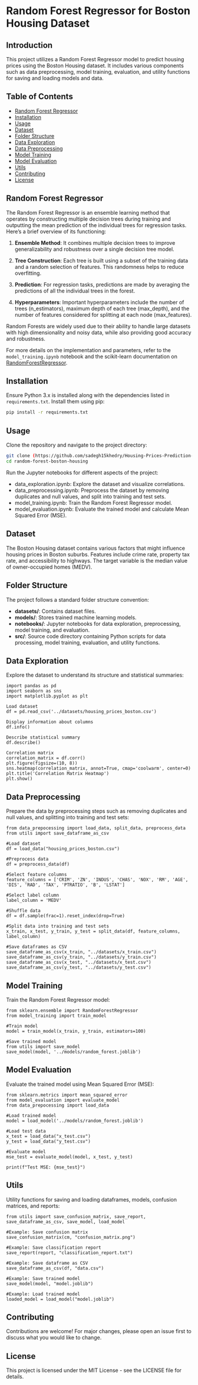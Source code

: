 # Random Forest Regressor for Boston Housing Dataset

## Introduction

This project utilizes a Random Forest Regressor model to predict housing prices using the Boston Housing dataset. It includes various components such as data preprocessing, model training, evaluation, and utility functions for saving and loading models and data.

## Table of Contents

- [Random Forest Regressor](#random-forest-regressor)
- [Installation](#installation)
- [Usage](#usage)
- [Dataset](#dataset)
- [Folder Structure](#folder-structure)
- [Data Exploration](#data-exploration)
- [Data Preprocessing](#data-preprocessing)
- [Model Training](#model-training)
- [Model Evaluation](#model-evaluation)
- [Utils](#utils)
- [Contributing](#contributing)
- [License](#license)

## Random Forest Regressor

The Random Forest Regressor is an ensemble learning method that operates by constructing multiple decision trees during training and outputting the mean prediction of the individual trees for regression tasks. Here’s a brief overview of its functioning:

1. **Ensemble Method**: It combines multiple decision trees to improve generalizability and robustness over a single decision tree model.

2. **Tree Construction**: Each tree is built using a subset of the training data and a random selection of features. This randomness helps to reduce overfitting.

3. **Prediction**: For regression tasks, predictions are made by averaging the predictions of all the individual trees in the forest.

4. **Hyperparameters**: Important hyperparameters include the number of trees (n_estimators), maximum depth of each tree (max_depth), and the number of features considered for splitting at each node (max_features).

Random Forests are widely used due to their ability to handle large datasets with high dimensionality and noisy data, while also providing good accuracy and robustness.

For more details on the implementation and parameters, refer to the `model_training.ipynb` notebook and the scikit-learn documentation on [RandomForestRegressor](https://scikit-learn.org/stable/modules/generated/sklearn.ensemble.RandomForestRegressor.html).


## Installation

Ensure Python 3.x is installed along with the dependencies listed in `requirements.txt`. Install them using pip:
```bash
pip install -r requirements.txt
```

## Usage

Clone the repository and navigate to the project directory:

```bash
git clone (https://github.com/sadegh15khedry/Housing-Prices-Prediction-Using-RandomForest.git)
cd random-forest-boston-housing
```

Run the Jupyter notebooks for different aspects of the project:

- data_exploration.ipynb: Explore the dataset and visualize correlations.
- data_preprocessing.ipynb: Preprocess the dataset by removing duplicates and null values, and split into training and test sets.
- model_training.ipynb: Train the Random Forest Regressor model.
- model_evaluation.ipynb: Evaluate the trained model and calculate Mean Squared Error (MSE).

## Dataset

The Boston Housing dataset contains various factors that might influence housing prices in Boston suburbs. Features include crime rate, property tax rate, and accessibility to highways. The target variable is the median value of owner-occupied homes (MEDV).

## Folder Structure

The project follows a standard folder structure convention:

- **datasets/**: Contains dataset files.
- **models/**: Stores trained machine learning models.
- **notebooks/**: Jupyter notebooks for data exploration, preprocessing, model training, and evaluation.
- **src/**: Source code directory containing Python scripts for data processing, model training, evaluation, and utility functions.


## Data Exploration

Explore the dataset to understand its structure and statistical summaries:
```code
import pandas as pd
import seaborn as sns
import matplotlib.pyplot as plt

Load dataset
df = pd.read_csv('../datasets/housing_prices_boston.csv')

Display information about columns
df.info()

Describe statistical summary
df.describe()

Correlation matrix
correlation_matrix = df.corr()
plt.figure(figsize=(10, 8))
sns.heatmap(correlation_matrix, annot=True, cmap='coolwarm', center=0)
plt.title('Correlation Matrix Heatmap')
plt.show()
```

## Data Preprocessing

Prepare the data by preprocessing steps such as removing duplicates and null values, and splitting into training and test sets:
```code
from data_prepocessing import load_data, split_data, preprocess_data
from utils import save_dataframe_as_csv

#Load dataset
df = load_data("housing_prices_boston.csv")

#Preprocess data
df = preprocess_data(df)

#Select feature columns
feature_columns = ['CRIM', 'ZN', 'INDUS', 'CHAS', 'NOX', 'RM', 'AGE', 'DIS', 'RAD', 'TAX', 'PTRATIO', 'B', 'LSTAT']

#Select label column
label_column = 'MEDV'

#Shuffle data
df = df.sample(frac=1).reset_index(drop=True)

#Split data into training and test sets
x_train, x_test, y_train, y_test = split_data(df, feature_columns, label_column)

#Save dataframes as CSV
save_dataframe_as_csv(x_train, "../datasets/x_train.csv")
save_dataframe_as_csv(y_train, "../datasets/y_train.csv")
save_dataframe_as_csv(x_test, "../datasets/x_test.csv")
save_dataframe_as_csv(y_test, "../datasets/y_test.csv")
```

## Model Training

Train the Random Forest Regressor model:

```code
from sklearn.ensemble import RandomForestRegressor
from model_training import train_model

#Train model
model = train_model(x_train, y_train, estimators=100)

#Save trained model
from utils import save_model
save_model(model, '../models/random_forest.joblib')
```

## Model Evaluation

Evaluate the trained model using Mean Squared Error (MSE):

```code
from sklearn.metrics import mean_squared_error
from model_evaluation import evaluate_model
from data_prepocessing import load_data

#Load trained model
model = load_model('../models/random_forest.joblib')

#Load test data
x_test = load_data("x_test.csv")
y_test = load_data("y_test.csv")

#Evaluate model
mse_test = evaluate_model(model, x_test, y_test)

print(f"Test MSE: {mse_test}")
```

## Utils

Utility functions for saving and loading dataframes, models, confusion matrices, and reports:

```code
from utils import save_confusion_matrix, save_report, save_dataframe_as_csv, save_model, load_model

#Example: Save confusion matrix
save_confusion_matrix(cm, "confusion_matrix.png")

#Example: Save classification report
save_report(report, "classification_report.txt")

#Example: Save dataframe as CSV
save_dataframe_as_csv(df, "data.csv")

#Example: Save trained model
save_model(model, "model.joblib")

#Example: Load trained model
loaded_model = load_model("model.joblib")
```

## Contributing

Contributions are welcome! For major changes, please open an issue first to discuss what you would like to change.

## License

This project is licensed under the MIT License - see the LICENSE file for details.
